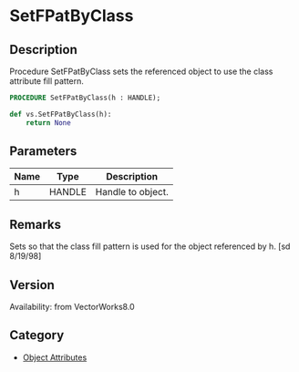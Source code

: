 # SetFPatByClass

## Description
Procedure SetFPatByClass sets the referenced object to use the class attribute fill pattern.

```pascal
PROCEDURE SetFPatByClass(h : HANDLE);
```

```python
def vs.SetFPatByClass(h):
    return None
```

## Parameters
|Name|Type|Description|
|---|---|---|
|h|HANDLE|Handle to object.|

## Remarks
Sets so that the class fill pattern is used for the object referenced by h.
[sd 8/19/98]

## Version
Availability: from VectorWorks8.0

## Category
* [Object Attributes](../Categories/Object%20Attributes.md)
